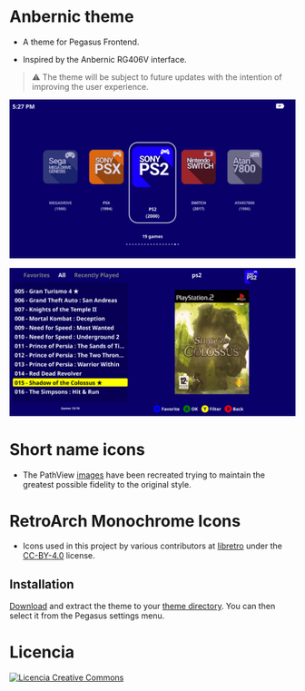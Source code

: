# Anbernic theme

- A theme for Pegasus Frontend.

- Inspired by the Anbernic RG406V interface.
> ⚠️ The theme will be subject to future updates with the intention of improving the user experience.

![screen1](https://github.com/ZagonAb/anbernic-theme/blob/53d7f42f98879d37ae5f4550925a4338a13c2c4d/.meta/screenshots/screen1.png)

![screen2](https://github.com/ZagonAb/anbernic-theme/blob/7d092722b829a944e605d8393b248551452f4b84/.meta/screenshots/screen2.png)


# Short name icons
- The PathView [images](https://github.com/ZagonAb/Systems-Arts-consoles) have been recreated trying to maintain the greatest possible fidelity to the original style.

# RetroArch Monochrome Icons

- Icons used in this project by various contributors at [libretro](https://github.com/libretro/retroarch-assets/tree/master/xmb/monochrome/png) under the [CC-BY-4.0](https://creativecommons.org/licenses/by/4.0/deed.en) license.

## Installation

[Download](https://github.com/ZagonAb/anbernic-theme/archive/refs/heads/main.zip) and extract the theme to your [theme directory](http://pegasus-frontend.org/docs/user-guide/installing-themes). You can then select it from the Pegasus settings menu.
# Licencia
<a rel="license" href="http://creativecommons.org/licenses/by-nc-sa/4.0/"><img alt="Licencia Creative Commons" style="border-width:0" src="https://i.creativecommons.org/l/by-nc-sa/4.0/88x31.png" /></a><br /><a rel="license" href="http://creativecommons.org/licenses/by-nc-sa/4.0/"></a>

